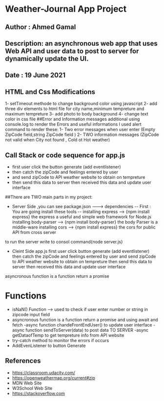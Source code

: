 # Weather-Journal App Project

## Author     : Ahmed Gamal 
                                               
## Description: an asynchronous web app that uses Web API and user data to post to server for dynamically update the UI.
                 
## Date       : 19 June 2021 

## HTML and Css Modifications
1- setTimeout methode to change background color using javascript
2- add three div elements to html file for city name,minimum tempreture and maximum tempreture
3- add photo to body background
4- change text color in css file
##Error and Information messages
additional using console.log to render the Errors and useful informations
I used alert command to render these:
1- Two error messages when user enter (Empty ZipCode field,string ZipCode field )
2- TWO information messages (ZipCode not valid when City not found , Cold ot Hot weather)

## Call Stack or code sequence for app.js
- first user click the button generate (add eventlistener)
- then catch the zipCode and feelings entered by user
- and send zipCode to API weather website to obtain on tempreture
- then send this data to server then received this data and update user interface

##There are TWO main parts in my project: 
- Server Side ,you can see  package.json ---> dependencies
 -- First : You are going install these tools  --
    installing express      -->  {npm install express}
	       the express  a useful and simple web framework for Node.js
    installing body-parser  -->  {npm install body-parser}
	       the body Parser is a middle-ware
    installing cors         -->  {npm install express}
           the cors   for public API from cross server
 
 to run the server write to consol command{node server.js}
 
- Cleint Side app.js
first user click button generate (add eventlistener)
then catch the zipCode and feelings entered by user
and send zipCode to API weather website to obtain on tempreture
then send this data to server then received this data and update user interface

asyncronous function is a function return a promise

# Functions
- isNaN() Function  --> used to check if user enter number or string in zipcode input field
- asyncronous function is a function return a promise 
   and using await and fetch
   -async function chandeFrontEndUser() to update user interface 
   -async function sendToServer(data) to post data TO SERVER
   -async getDataofTemp   to get tempreture info from API website
- try-catch method to monitor the errors if occurs
- AddEvenListener to button Generate
## References
- https://classroom.udacity.com/
- https://openweathermap.org/current#zip
- MDN Web Site
- W3School Web Site 
- https://stackoverflow.com